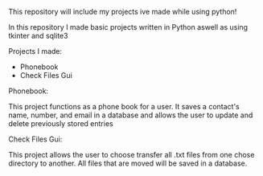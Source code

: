 This repository will include my projects ive made while using python!
 
In this repository I made basic projects written in Python aswell as using tkinter and sqlite3

Projects I made:

* Phonebook 
* Check Files Gui

Phonebook:

This project functions as a phone book for a user. It saves a contact's name, number, and email in a database and allows the user to update and delete previously stored entries

Check Files Gui:

This project allows the user to choose transfer all .txt files from one chose directory to another. All files that are moved will be saved in a database.